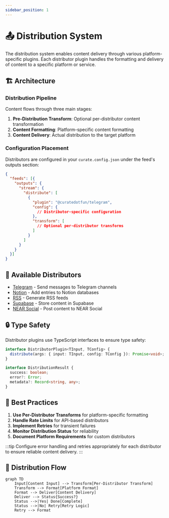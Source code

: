```yaml
---
sidebar_position: 1
---
```


# 📤 Distribution System

The distribution system enables content delivery through various platform-specific plugins. Each distributor plugin handles the formatting and delivery of content to a specific platform or service.

## 🏗️ Architecture

### Distribution Pipeline

Content flows through three main stages:

1. **Pre-Distribution Transform**: Optional per-distributor content transformation
2. **Content Formatting**: Platform-specific content formatting
3. **Content Delivery**: Actual distribution to the target platform

### Configuration Placement

Distributors are configured in your `curate.config.json` under the feed's outputs section:

```json
{
  "feeds": [{
    "outputs": {
      "stream": {
        "distribute": [
          {
            "plugin": "@curatedotfun/telegram",
            "config": {
              // Distributor-specific configuration
            },
            "transform": [
              // Optional per-distributor transforms
            ]
          }
        ]
      }
    }
  }]
}
```

## 🔌 Available Distributors

- [Telegram](./telegram.md) - Send messages to Telegram channels
- [Notion](./notion.md) - Add entries to Notion databases
- [RSS](./rss.md) - Generate RSS feeds
- [Supabase](./supabase.md) - Store content in Supabase
- [NEAR Social](./near-social.md) - Post content to NEAR Social

## 🔒 Type Safety

Distributor plugins use TypeScript interfaces to ensure type safety:

```typescript
interface DistributorPlugin<TInput, TConfig> {
  distribute(args: { input: TInput, config: TConfig }): Promise<void>;
}

interface DistributionResult {
  success: boolean;
  error?: Error;
  metadata?: Record<string, any>;
}
```

## 🚀 Best Practices

1. **Use Per-Distributor Transforms** for platform-specific formatting
2. **Handle Rate Limits** for API-based distributors
3. **Implement Retries** for transient failures
4. **Monitor Distribution Status** for reliability
5. **Document Platform Requirements** for custom distributors

:::tip
Configure error handling and retries appropriately for each distributor to ensure reliable content delivery.
:::

## 🔄 Distribution Flow

```mermaid
graph TD
    Input[Content Input] --> Transform[Per-Distributor Transform]
    Transform --> Format[Platform Format]
    Format --> Deliver[Content Delivery]
    Deliver --> Status{Success?}
    Status -->|Yes| Done[Complete]
    Status -->|No| Retry[Retry Logic]
    Retry --> Format
```
